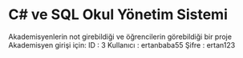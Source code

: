 # C# ve SQL Okul Yönetim Sistemi
 Akademisyenlerin not girebildiği ve öğrencilerin görebildiği bir proje
Akademisyen girişi için:
ID : 3
Kullanıcı : ertanbaba55
Şifre : ertan123
